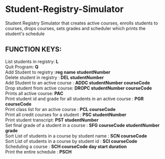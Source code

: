 # Student-Registry-Simulator
Student Registry Simulator that creates active courses, enrolls students to courses, drops courses, sets grades and scheduler which prints the student's schedule

<h2> FUNCTION KEYS: </h2>
List students in registry: <strong> L</strong><br>
Quit Program: <strong> Q </strong><br>
Add Student to registry :<strong>reg name studentNumber</strong><br>
Delete student in registry :<strong> DEL studentNumber</strong> <br>
Add Student to an active course : <strong> ADDC studentNumber courseCode</strong><br>
Drop student from active course: <strong> DROPC studentNumber courseCode</strong><br>
Prints all active course: <strong> PAC </strong><br>
Print student id and grade for all students in an active course : <strong>PGR courseCode</strong> <br>
Print class list for an active course : <strong> PCL courseCode</strong> <br>
Print all credit courses for a student : <strong>PSC studentNumber</strong> <br>
Print student transcript: <strong>PST studentNumber </strong><br>
Set final grade of a student in a course : <strong>SFG courseCode studentNumber grade</strong> <br>
Sort List of students in a course by student name : <strong> SCN courseCode</strong> <br>
Sort List of students in a course by student id : <strong> SCI courseCode</strong> <br>
Scheduling a course : <strong>SCH courseCode day start duration </strong><br>
Print the entire schedule : <strong>PSCH </strong><br>

